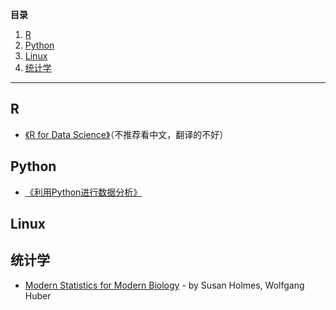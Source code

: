 **目录**

1. [R](#r)
2. [Python](#python)
3. [Linux](#linux)
4. [统计学](#统计学)

***

## R

- [《R for Data Science》](http://r4ds.had.co.nz/)（不推荐看中文，翻译的不好）

## Python

- [《利用Python进行数据分析》](https://www.jianshu.com/nb/19743417)


## Linux


## 统计学

- [Modern Statistics for Modern Biology](https://www.huber.embl.de/msmb/) - by Susan Holmes, Wolfgang Huber